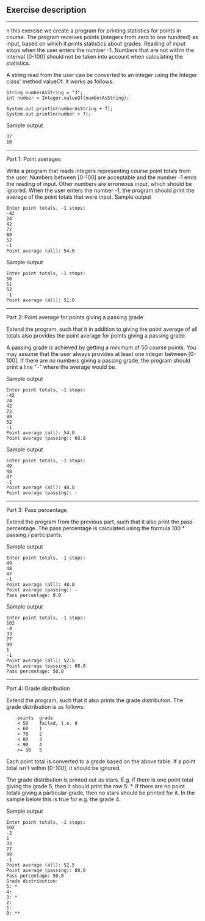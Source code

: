 ## Exercise description

---
n this exercise we create a program for printing statistics for points in course. The program receives points (integers from zero to one hundred) as input, based on which it prints statistics about grades. Reading of input stops when the user enters the number -1. Numbers that are not within the interval [0-100] should not be taken into account when calculating the statistics.

A string read from the user can be converted to an integer using the Integer class' method valueOf. It works as follows:

    String numberAsString = "3";
    int number = Integer.valueOf(numberAsString);
    
    System.out.println(numberAsString + 7);
    System.out.println(number + 7);

Sample output

    37
    10

---
Part 1: Point averages

Write a program that reads integers representing course point totals from the user. Numbers between [0-100] are acceptable and the number -1 ends the reading of input. Other numbers are erroneous input, which should be ignored. When the user enters the number -1, the program should print the average of the point totals that were input.
Sample output

    Enter point totals, -1 stops:
    -42
    24
    42
    72
    80
    52
    -1
    Point average (all): 54.0


Sample output

    Enter point totals, -1 stops:
    50
    51
    52
    -1
    Point average (all): 51.0

---
Part 2: Point average for points giving a passing grade

Extend the program, such that it in addition to giving the point average of all totals also provides the point average for points giving a passing grade.

A passing grade is achieved by getting a minimum of 50 course points. You may assume that the user always provides at least one integer between [0-100]. If there are no numbers giving a passing grade, the program should print a line "-" where the average would be.

Sample output

    Enter point totals, -1 stops:
    -42
    24
    42
    72
    80
    52
    -1
    Point average (all): 54.0
    Point average (passing): 68.0

Sample output
    
    Enter point totals, -1 stops:
    49
    48
    47
    -1
    Point average (all): 48.0
    Point average (passing): -

---
Part 3: Pass percentage

Extend the program from the previous part, such that it also print the pass percentage. The pass percentage is calculated using the formula 100 * passing / participants.

Sample output
    
    Enter point totals, -1 stops:
    49
    48
    47
    -1
    Point average (all): 48.0
    Point average (passing): -
    Pass percentage: 0.0

Sample output

    Enter point totals, -1 stops:
    102
    -4
    33
    77
    99
    1
    -1
    Point average (all): 52.5
    Point average (passing): 88.0
    Pass percentage: 50.0

---
Part 4: Grade distribution

Extend the program, such that it also prints the grade distribution. The grade distribution is as follows:

        points 	grade
        < 50 	failed, i.e. 0
        < 60 	1
        < 70 	2
        < 80 	3
        < 90 	4
        >= 90 	5

Each point total is converted to a grade based on the above table. If a point total isn't within [0-100], it should be ignored.

The grade distribution is printed out as stars. E.g. if there is one point total giving the grade 5, then it should print the row 5: *. If there are no point totals giving a particular grade, then no stars should be printed for it. In the sample below this is true for e.g. the grade 4.

Sample output

    Enter point totals, -1 stops:
    102
    -2
    1
    33
    77
    99
    -1
    Point average (all): 52.5
    Point average (passing): 88.0
    Pass percentage: 50.0
    Grade distribution:
    5: *
    4:
    3: *
    2:
    1:
    0: **
